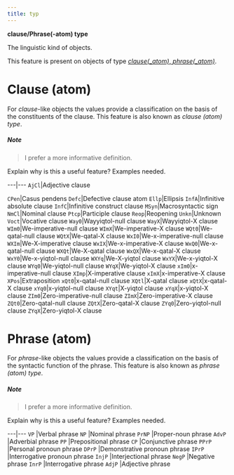 ```yaml
---
title: typ
---
```


**clause/Phrase(-atom) type**


The linguistic kind of objects.

This feature is present on objects of type [*clause(_atom)*, *phrase(_atom)*](otype).

# Clause (atom)

For *clause*-like objects the values provide a classification on the basis of the constituents of the clause.
This feature is also known as *clause (atom) type*.

##### Note
> I prefer a more informative definition.

Explain why is this a useful feature? Examples needed.

---|---
`AjCl`|Adjective clause

`CPen`|Casus pendens
`Defc`|Defective clause atom
`Ellp`|Ellipsis
`InfA`|Infinitive absolute clause
`InfC`|Infinitive construct clause
`MSyn`|Macrosyntactic sign
`NmCl`|Nominal clause
`Ptcp`|Participle clause
`Reop`|Reopening
`Unkn`|Unknown
`Voct`|Vocative clause
`Way0`|Wayyiqtol-null clause
`WayX`|Wayyiqtol-X clause
`WIm0`|We-imperative-null clause
`WImX`|We-imperative-X clause
`WQt0`|We-qatal-null clause
`WQtX`|We-qatal-X clause
`WxI0`|We-x-imperative-null clause
`WXIm`|We-X-imperative clause
`WxIX`|We-x-imperative-X clause
`WxQ0`|We-x-qatal-null clause
`WXQt`|We-X-qatal clause
`WxQX`|We-x-qatal-X clause
`WxY0`|We-x-yiqtol-null clause
`WXYq`|We-X-yiqtol clause
`WxYX`|We-x-yiqtol-X clause
`WYq0`|We-yiqtol-null clause
`WYqX`|We-yiqtol-X clause
`xIm0`|x-imperative-null clause
`XImp`|X-imperative clause
`xImX`|x-imperative-X clause
`XPos`|Extraposition
`xQt0`|x-qatal-null clause
`XQtl`|X-qatal clause
`xQtX`|x-qatal-X clause
`xYq0`|x-yiqtol-null clause
`XYqt`|X-yiqtol clause
`xYqX`|x-yiqtol-X clause
`ZIm0`|Zero-imperative-null clause
`ZImX`|Zero-imperative-X clause
`ZQt0`|Zero-qatal-null clause
`ZQtX`|Zero-qatal-X clause
`ZYq0`|Zero-yiqtol-null clause
`ZYqX`|Zero-yiqtol-X clause

# Phrase (atom)

For *phrase*-like objects the values provide a classification on the basis of the syntactic function of the phrase.
This feature is also known as *phrase (atom) type*.

##### Note
> I prefer a more informative definition.

Explain why is this a useful feature? Examples needed.


---|---
`VP`   |Verbal phrase
`NP`   |Nominal phrase
`PrNP` |Proper-noun phrase
`AdvP` |Adverbial phrase
`PP`   |Prepositional phrase
`CP`   |Conjunctive phrase
`PPrP` |Personal pronoun phrase
`DPrP` |Demonstrative pronoun phrase
`IPrP` |Interrogative pronoun phrase
`InjP` |Interjectional phrase
`NegP` |Negative phrase
`InrP` |Interrogative phrase
`AdjP` |Adjective phrase
   
  
